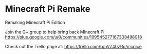 # Minecraft Pi Remake
Remaking Minecraft Pi Edition

Join the G+ group to help bring back Minecraft Pi: https://plus.google.com/u/0/communities/109545277167338498918

Check out the Trello page at: https://trello.com/b/nVZ40zRo/mcpice
